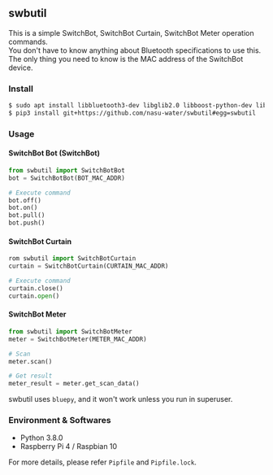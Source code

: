 ## swbutil

This is a simple SwitchBot, SwitchBot Curtain, SwitchBot Meter operation commands.   
You don't have to know anything about Bluetooth specifications to use this.   
The only thing you need to know is the MAC address of the SwitchBot device.   

### Install

```bash
$ sudo apt install libbluetooth3-dev libglib2.0 libboost-python-dev libboost-thread-dev  
$ pip3 install git+https://github.com/nasu-water/swbutil#egg=swbutil
```

### Usage

#### SwitchBot Bot (SwitchBot)
```python
from swbutil import SwitchBotBot
bot = SwitchBotBot(BOT_MAC_ADDR)

# Execute command
bot.off()
bot.on()
bot.pull()
bot.push()

```

#### SwitchBot Curtain
```python
rom swbutil import SwitchBotCurtain
curtain = SwitchBotCurtain(CURTAIN_MAC_ADDR)

# Execute command
curtain.close()
curtain.open()

```

#### SwitchBot Meter
```python
from swbutil import SwitchBotMeter
meter = SwitchBotMeter(METER_MAC_ADDR)

# Scan
meter.scan()

# Get result
meter_result = meter.get_scan_data()

```

swbutil uses `bluepy`, and it won't work unless you run in superuser.

### Environment & Softwares
- Python 3.8.0
- Raspberry Pi 4 / Raspbian 10

 For more details, please refer `Pipfile` and `Pipfile.lock`.
